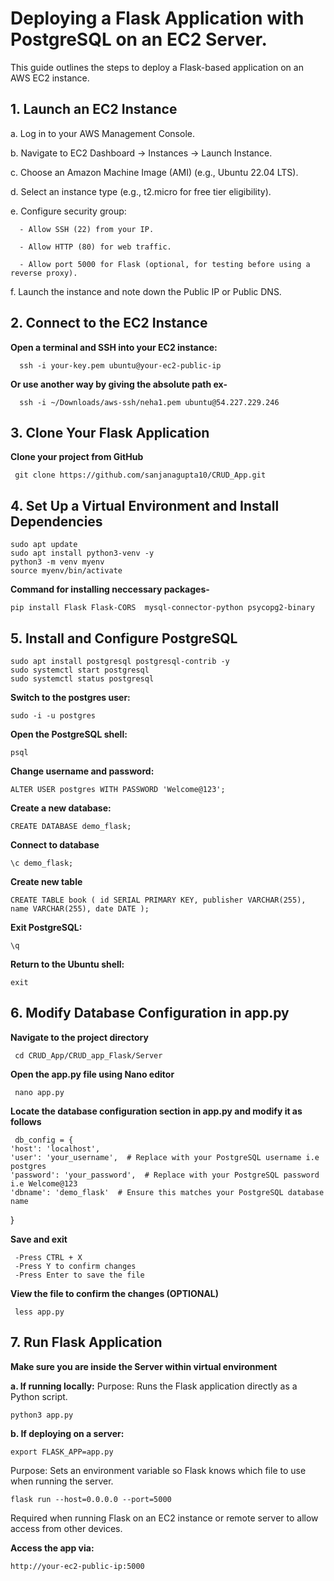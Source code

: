 # Deploying a Flask Application with PostgreSQL on an EC2 Server.

 This guide outlines the steps to deploy a Flask-based application on an AWS EC2 instance. 

## 1. Launch an EC2 Instance

   a. Log in to your AWS Management Console.

   b. Navigate to EC2 Dashboard → Instances → Launch Instance.

   c. Choose an Amazon Machine Image (AMI) (e.g., Ubuntu 22.04 LTS).

   d. Select an instance type (e.g., t2.micro for free tier eligibility).

   e. Configure security group:

      - Allow SSH (22) from your IP.

      - Allow HTTP (80) for web traffic.

      - Allow port 5000 for Flask (optional, for testing before using a reverse proxy).

   f. Launch the instance and note down the Public IP or Public DNS.

## 2. Connect to the EC2 Instance 

   **Open a terminal and SSH into your EC2 instance:**

      ssh -i your-key.pem ubuntu@your-ec2-public-ip

   **Or use another way by giving the absolute path ex-**

      ssh -i ~/Downloads/aws-ssh/neha1.pem ubuntu@54.227.229.246


## 3. Clone Your Flask Application      
 
   **Clone your project from GitHub**

     git clone https://github.com/sanjanagupta10/CRUD_App.git

## 4. Set Up a Virtual Environment and Install Dependencies

    sudo apt update
    sudo apt install python3-venv -y
    python3 -m venv myenv
    source myenv/bin/activate
   
   **Command for installing neccessary packages-**

    pip install Flask Flask-CORS  mysql-connector-python psycopg2-binary

## 5. Install and Configure PostgreSQL    
   
    sudo apt install postgresql postgresql-contrib -y
    sudo systemctl start postgresql
    sudo systemctl status postgresql

   **Switch to the postgres user:** 

    sudo -i -u postgres

   **Open the PostgreSQL shell:** 

    psql

   **Change username and password:**

    ALTER USER postgres WITH PASSWORD 'Welcome@123';

   **Create a new database:**

    CREATE DATABASE demo_flask;

   **Connect to database** 

    \c demo_flask;

   **Create new table** 
    
    CREATE TABLE book ( id SERIAL PRIMARY KEY, publisher VARCHAR(255), name VARCHAR(255), date DATE );

   **Exit PostgreSQL:**

    \q

   **Return to the Ubuntu shell:** 

    exit

## 6. Modify Database Configuration in app.py

   **Navigate to the project directory**

     cd CRUD_App/CRUD_app_Flask/Server

   **Open the app.py file using Nano editor**

     nano app.py

   **Locate the database configuration section in app.py and modify it as follows**  

     db_config = {
    'host': 'localhost',
    'user': 'your_username',  # Replace with your PostgreSQL username i.e postgres
    'password': 'your_password',  # Replace with your PostgreSQL password i.e Welcome@123
    'dbname': 'demo_flask'  # Ensure this matches your PostgreSQL database name
}
   
   **Save and exit**

     -Press CTRL + X
     -Press Y to confirm changes
     -Press Enter to save the file

   **View the file to confirm the changes (OPTIONAL)**

     less app.py


## 7. Run Flask Application 

   **Make sure you are inside the Server within virtual environment**

   **a. If running locally:**
   Purpose: Runs the Flask application directly as a Python script.


    python3 app.py


   **b. If deploying on a server:**
   
    export FLASK_APP=app.py

   Purpose: Sets an environment variable so Flask knows which file to use when running the server. 

    flask run --host=0.0.0.0 --port=5000

   Required when running Flask on an EC2 instance or remote server to allow access from other devices.


   **Access the app via:** 
   
    http://your-ec2-public-ip:5000




    

